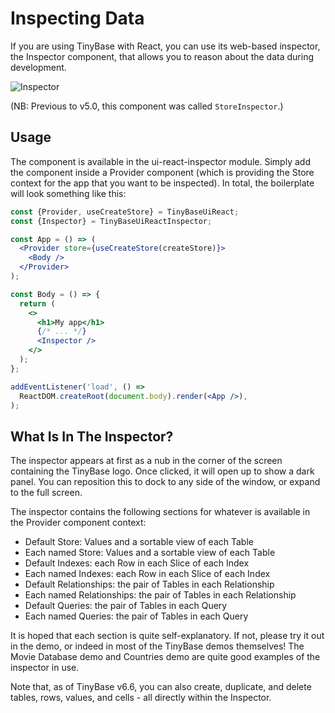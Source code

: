 # Inspecting Data

If you are using TinyBase with React, you can use its web-based inspector, the
Inspector component, that allows you to reason about the data during
development.

![Inspector](/inspector.webp 'Inspector')

(NB: Previous to v5.0, this component was called `StoreInspector`.)

## Usage

The component is available in the ui-react-inspector module. Simply add the
component inside a Provider component (which is providing the Store context for
the app that you want to be inspected). In total, the boilerplate will look
something like this:

```jsx yolo
const {Provider, useCreateStore} = TinyBaseUiReact;
const {Inspector} = TinyBaseUiReactInspector;

const App = () => (
  <Provider store={useCreateStore(createStore)}>
    <Body />
  </Provider>
);

const Body = () => {
  return (
    <>
      <h1>My app</h1>
      {/* ... */}
      <Inspector />
    </>
  );
};

addEventListener('load', () =>
  ReactDOM.createRoot(document.body).render(<App />),
);
```

## What Is In The Inspector?

The inspector appears at first as a nub in the corner of the screen containing
the TinyBase logo. Once clicked, it will open up to show a dark panel. You can
reposition this to dock to any side of the window, or expand to the full screen.

The inspector contains the following sections for whatever is available in the
Provider component context:

- Default Store: Values and a sortable view of each Table
- Each named Store: Values and a sortable view of each Table
- Default Indexes: each Row in each Slice of each Index
- Each named Indexes: each Row in each Slice of each Index
- Default Relationships: the pair of Tables in each Relationship
- Each named Relationships: the pair of Tables in each Relationship
- Default Queries: the pair of Tables in each Query
- Each named Queries: the pair of Tables in each Query

It is hoped that each section is quite self-explanatory. If not, please try it
out in the <Inspector /> demo, or indeed in most of the TinyBase demos
themselves! The Movie Database demo and Countries demo are quite good examples
of the inspector in use.

Note that, as of TinyBase v6.6, you can also create, duplicate, and delete
tables, rows, values, and cells - all directly within the Inspector.

